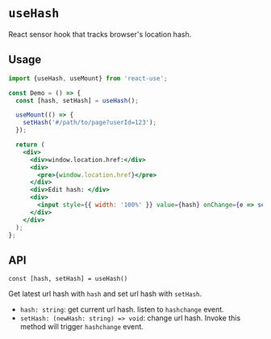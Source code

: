 # `useHash`

React sensor hook that tracks browser's location hash.

## Usage

```jsx
import {useHash, useMount} from 'react-use';

const Demo = () => {
  const [hash, setHash] = useHash();

  useMount(() => {
    setHash('#/path/to/page?userId=123');
  });

  return (
    <div>
      <div>window.location.href:</div>
      <div>
        <pre>{window.location.href}</pre>
      </div>
      <div>Edit hash: </div>
      <div>
        <input style={{ width: '100%' }} value={hash} onChange={e => setHash(e.target.value)} />
      </div>
    </div>
  );
};
```

## API

`const [hash, setHash] = useHash()`

Get latest url hash with `hash` and set url hash with `setHash`.

- `hash: string`: get current url hash. listen to `hashchange` event.
- `setHash: (newHash: string) => void`: change url hash. Invoke this method will trigger `hashchange` event.
